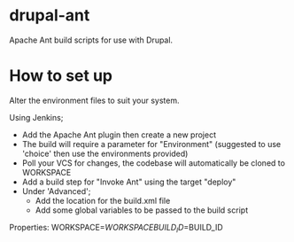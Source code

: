 drupal-ant
==========

Apache Ant build scripts for use with Drupal.

How to set up
=============

Alter the environment files to suit your system.

Using Jenkins;

* Add the Apache Ant plugin then create a new project
* The build will require a parameter for "Environment" (suggested to use 'choice' then use the environments provided)
* Poll your VCS for changes, the codebase will automatically be cloned to WORKSPACE
* Add a build step for "Invoke Ant" using the target "deploy"
* Under 'Advanced';
  * Add the location for the build.xml file
  * Add some global variables to be passed to the build script

Properties:
WORKSPACE=$WORKSPACE
BUILD_ID=$BUILD_ID
